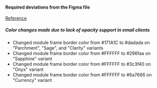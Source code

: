 #### Required deviations from the Figma file
[Reference](https://www.figma.com/design/DQOzjDZf7trxfL4D9jg3Ox/New-Email-Library?t=2ABFyPpxE1ZTgt7E-0)


##### Color changes made due to lack of opacity support in email clients
- Changed module frame border color from #171A1C to #dadada on "Parchment", "Sage", and "Clarity" variants
- Changed module frame border color from #FFFFFF to #296faa on "Sapphine" variant
- Changed module frame border color from #FFFFFF to #3c3f40 on "Onyx" variant
- Changed module frame border color from #FFFFFF to #6a7666 on "Currency" variant